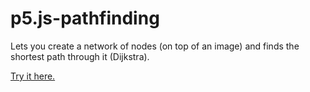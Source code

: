 # p5.js-pathfinding
Lets you create a network of nodes (on top of an image) and finds the shortest path through it (Dijkstra).

[Try it here.](https://crazycraftix.github.io/p5.js-pathfinding/)
